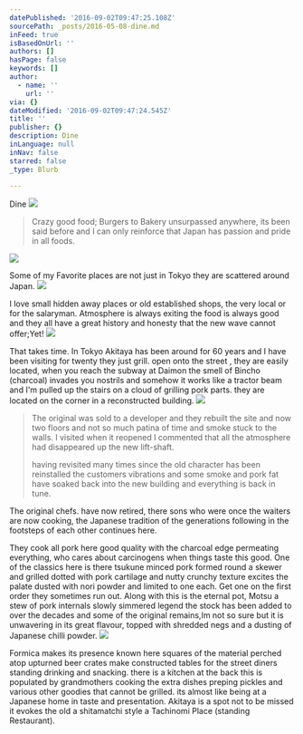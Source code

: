 ```yaml
---
datePublished: '2016-09-02T09:47:25.108Z'
sourcePath: _posts/2016-05-08-dine.md
inFeed: true
isBasedOnUrl: ''
authors: []
hasPage: false
keywords: []
author:
  - name: ''
    url: ''
via: {}
dateModified: '2016-09-02T09:47:24.545Z'
title: ''
publisher: {}
description: Dine
inLanguage: null
inNav: false
starred: false
_type: Blurb

---
```

Dine
![](https://s3-us-west-2.amazonaws.com/the-grid-img/p/ba148d05b9ac459a163bf1f49101566fb88173db.jpg)

> Crazy good food; Burgers to Bakery unsurpassed anywhere, its been said before and I can only reinforce that Japan has passion and pride in all foods.

![](https://the-grid-user-content.s3-us-west-2.amazonaws.com/26a920ac-4b12-4034-9b2b-d075daccf232.jpg)

Some of my Favorite places are not just in Tokyo they are scattered around Japan.
![](https://s3-us-west-2.amazonaws.com/the-grid-img/p/17ea68dd984a4f6b27e63a70f9292dd227a08770.jpg)

I love small hidden away places or old established shops, the very local or for the salaryman. Atmosphere is always exiting the food is always good and they all have a great history and honesty that the new wave cannot offer;Yet!
![](https://the-grid-user-content.s3-us-west-2.amazonaws.com/cb66c2ab-d443-47ed-961f-3b2c7f167610.jpg)

That takes time. In Tokyo Akitaya has been around for 60 years and I have been visiting for twenty they just grill. open onto the street , they are easily located, when you reach the subway at Daimon the smell of Bincho (charcoal) invades you nostrils and somehow it works like a tractor beam and I'm pulled up the stairs on a cloud of grilling pork parts. they are located on the corner in a reconstructed building.
![](https://the-grid-user-content.s3-us-west-2.amazonaws.com/3a665b30-2d55-4bfe-89f1-469996438647.jpg)

> The original was sold to a developer and they rebuilt the site and now two floors and not so much patina of time and smoke stuck to the walls. I visited when it reopened I commented that all the atmosphere had disappeared up the new lift-shaft.
> 
> having revisited many times since the old character has been reinstalled the customers vibrations and some smoke and pork fat have soaked back into the new building and everything is back in tune.

The original chefs. have now retired, there sons who were once the waiters are now cooking, the Japanese tradition of the generations following in the footsteps of each other continues here.

They cook all pork here good quality with the charcoal edge permeating everything, who cares about carcinogens when things taste this good. One of the classics here is there tsukune minced pork formed round a skewer and grilled dotted with pork cartilage and nutty crunchy texture excites the palate dusted with nori powder and limited to one each. Get one on the first order they sometimes run out. Along with this is the eternal pot, Motsu a stew of pork internals slowly simmered legend the stock has been added to over the decades and some of the original remains,Im not so sure but it is unwavering in its great flavour, topped with shredded negs and a dusting of Japanese chilli powder.
![](https://the-grid-user-content.s3-us-west-2.amazonaws.com/11e19c26-6f66-4821-ac91-4cc7038e74eb.jpg)

Formica makes its presence known here squares of the material perched atop upturned beer crates make constructed tables for the street diners standing drinking and snacking. there is a kitchen at the back this is populated by grandmothers cooking the extra dishes preping pickles and various other goodies that cannot be grilled. its almost like being at a Japanese home in taste and presentation. Akitaya is a spot not to be missed it evokes the old a shitamatchi style a Tachinomi Place (standing Restaurant).